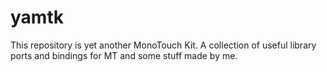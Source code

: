 yamtk
=====

This repository is yet another MonoTouch Kit. A collection of useful library ports and bindings for MT and some stuff made by me.
